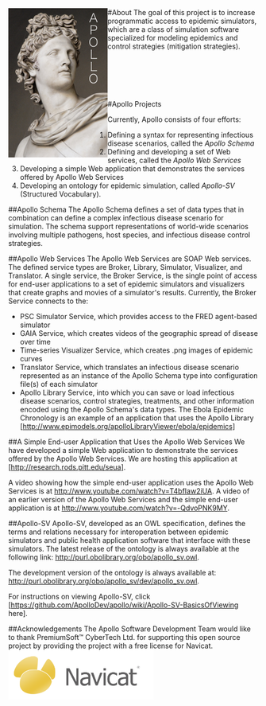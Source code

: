 
<img align="left" src="https://github.com/ApolloDev/apollo/blob/wiki/img/apollo_logo.png"/>
#About
The goal of this project is to increase programmatic access to epidemic simulators, which are a class of simulation software specialized for modeling epidemics and control strategies (mitigation strategies).
<br><br><br><br><br><br>

#Apollo Projects

Currently, Apollo consists of four efforts:

1. Defining a syntax for representing infectious disease scenarios, called the _Apollo Schema_
1. Defining and developing a set of Web services, called the _Apollo Web Services_  
1. Developing a simple Web application that demonstrates the services offered by Apollo Web Services
1. Developing an ontology for epidemic simulation, called _Apollo-SV_ (Structured Vocabulary).


##Apollo Schema
The Apollo Schema defines a set of data types that in combination can define a complex infectious disease scenario for simulation.  The schema support representations of world-wide scenarios involving multiple pathogens, host species, and infectious disease control strategies.
 
##Apollo Web Services
The Apollo Web Services are SOAP Web services.  The defined service types are Broker, Library, Simulator, Visualizer, and Translator.  A single service, the Broker Service, is the single point of access for end-user applications to a set of epidemic simulators and visualizers that create graphs and movies of a simulator's results.  Currently, the Broker Service connects to the:
  * PSC Simulator Service, which provides access to the FRED agent-based simulator  
  * GAIA Service, which creates videos of the geographic spread of disease over time
  * Time-series Visualizer Service, which creates .png images of epidemic curves
  * Translator Service, which translates an infectious disease scenario represented as an instance of the Apollo Schema type into configuration file(s) of each simulator
  * Apollo Library Service, into which you can save or load infectious disease scenarios, control strategies, treatments, and other information encoded using the Apollo Schema's data types.  The Ebola Epidemic Chronology is an example of an application that uses the Apollo Library [http://www.epimodels.org/apolloLibraryViewer/ebola/epidemics]

##A Simple End-user Application that Uses the Apollo Web Services
We have developed a simple Web application to demonstrate the services offered by the Apollo Web Services.  We are hosting this application at [http://research.rods.pitt.edu/seua].

A video showing how the simple end-user application uses the Apollo Web Services is at http://www.youtube.com/watch?v=T4bfIaw2iUA.  A video of an earlier version of the Apollo Web Services and the simple end-user application is at http://www.youtube.com/watch?v=-QdvoPNK9MY.

##Apollo-SV
Apollo-SV, developed as an OWL specification, defines the terms and relations necessary for interoperation between epidemic simulators and public health application software that interface with these simulators.  The latest release of the ontology is always available at the following link: http://purl.obolibrary.org/obo/apollo_sv.owl.

The development version of the ontology is always available at: http://purl.obolibrary.org/obo/apollo_sv/dev/apollo_sv.owl.

For instructions on viewing Apollo-SV, click [https://github.com/ApolloDev/apollo/wiki/Apollo-SV-BasicsOfViewing here].

##Acknowledgements
The Apollo Software Development Team would like to thank PremiumSoft™ CyberTech Ltd. for supporting this open source project by providing the project with a free license for Navicat.<br>
<a href="http://www.navicat.com"><img src="https://github.com/ApolloDev/apollo/blob/wiki/img/navicat.png" align="left" height="100" ></a>
